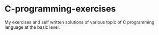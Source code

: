 # C-programming-exercises
My exercises and self written solutions of various topic of C programming language at the basic level.
